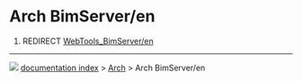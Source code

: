 # Arch BimServer/en
1.  REDIRECT [WebTools_BimServer/en](WebTools_BimServer/en.md)



---
![](images/Right_arrow.png) [documentation index](../README.md) > [Arch](Arch_Workbench.md) > Arch BimServer/en
